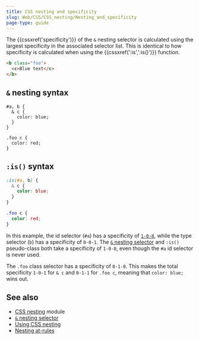 ```yaml
---
title: CSS nesting and specificity
slug: Web/CSS/CSS_nesting/Nesting_and_specificity
page-type: guide
---
```




The {{cssxref('specificity')}} of the `&` nesting selector is calculated using the largest specificity in the associated selector list. This is identical to how specificity is calculated when using the {{cssxref(':is',':is()')}} function.

```html
<b class="foo">
  <c>Blue text</c>
</b>
```

## `&` nesting syntax

```css-nolint
#a, b {
  & c {
    color: blue;
  }
}

.foo c {
  color: red;
}
```

## `:is()` syntax

```css
:is(#a, b) {
  & c {
    color: blue;
  }
}

.foo c {
  color: red;
}
```

In this example, the id selector (`#a`) has a specificity of [`1-0-0`](/Web/CSS/Specificity#selector_weight_categories), while the type selector (`b`) has a specificity of `0-0-1`. The [`&` nesting selector](/Web/CSS/Nesting_selector) and `:is()` pseudo-class both take a specificity of `1-0-0`, even though the `#a` id selector is never used.

The `.foo` class selector has a specificity of `0-1-0`. This makes the total specificity `1-0-1` for `& c` and `0-1-1` for `.foo c`, meaning that `color: blue;` wins out.

## See also

- [CSS nesting](/Web/CSS/CSS_nesting) module
- [`&` nesting selector](/Web/CSS/Nesting_selector)
- [Using CSS nesting](/Web/CSS/CSS_nesting/Using_CSS_nesting)
- [Nesting at-rules](/Web/CSS/CSS_nesting/Nesting_at-rules)
